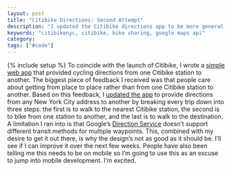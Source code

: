 ```yaml
---
layout: post
title: "Citibike Directions: Second Attempt"
description: "I updated the Citibike directions app to be more general and provide directions from any NYC address to another rather than just Citibike station to Citibike station."
keywords: "citibikenyc, citibike, bike sharing, google maps api"
category:
tags: ["#code"]
---
```

{% include setup %}
To coincide with the launch of Citibike, I wrote a <a href="http://dangoldin.com/citibike-station-directions/" target="_blank">simple web app</a> that provided cycling directions from one Citibike station to another. The biggest piece of feedback I received was that people care about getting from place to place rather than from one Citibike station to another. Based on this feedback, I <a href="http://dangoldin.com/citibike-station-directions/" target="_blank">updated the app</a> to provide directions from any New York City address to another by breaking every trip down into three steps: the first is to walk to the nearest Citibike station, the second is to bike from one station to another, and the last is to walk to the destination. A limitation I ran into is that Google’s <a href="https://developers.google.com/maps/documentation/javascript/directions" target="_blank">Direction Service</a> doesn’t support different transit methods for multiple waypoints. This, combined with my desire to get it out there, is why the design’s not as good as it should be. I’ll see if I can improve it over the next few weeks. People have also been telling me this needs to be on mobile so I’m going to use this as an excuse to jump into mobile development. I’m excited.